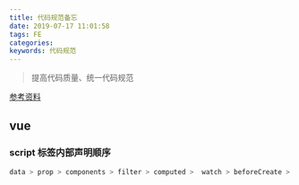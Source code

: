 ```yaml
---
title: 代码规范备忘
date: 2019-07-17 11:01:58
tags: FE
categories:
keywords: 代码规范
---
```

> 提高代码质量、统一代码规范

[参考资料](https://juejin.im/post/5d1c6550518825330a3bfa01)
<!--  more  -->

## vue
### script 标签内部声明顺序
``` bash
data > prop > components > filter > computed >  watch > beforeCreate > created > beforeMount > mounted > beforeUpdate > updated > beforeDestroy > destroyed > methods
```